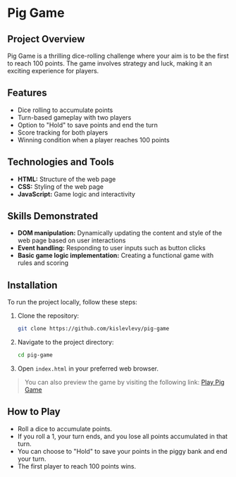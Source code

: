 # Pig Game

## Project Overview

Pig Game is a thrilling dice-rolling challenge where your aim is to be the first to reach 100 points. The game involves strategy and luck, making it an exciting experience for players.

## Features

- Dice rolling to accumulate points
- Turn-based gameplay with two players
- Option to "Hold" to save points and end the turn
- Score tracking for both players
- Winning condition when a player reaches 100 points

## Technologies and Tools

- **HTML:** Structure of the web page
- **CSS:** Styling of the web page
- **JavaScript:** Game logic and interactivity

## Skills Demonstrated

- **DOM manipulation:** Dynamically updating the content and style of the web page based on user interactions
- **Event handling:** Responding to user inputs such as button clicks
- **Basic game logic implementation:** Creating a functional game with rules and scoring

## Installation

To run the project locally, follow these steps:

1. Clone the repository:
   ```bash
   git clone https://github.com/kislevlevy/pig-game
   ```
2. Navigate to the project directory:
   ```bash
   cd pig-game
   ```
3. Open `index.html` in your preferred web browser.

> You can also preview the game by visiting the following link: [Play Pig Game](https://kislevlevy.github.io/pig-game/)

## How to Play

- Roll a dice to accumulate points.
- If you roll a 1, your turn ends, and you lose all points accumulated in that turn.
- You can choose to "Hold" to save your points in the piggy bank and end your turn.
- The first player to reach 100 points wins.
